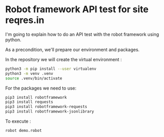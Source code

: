 # Robot framework API test for site reqres.in

I'm going to explain how to do an API test with the robot framework using python.

As a precondition, we'll prepare our environment and packages.

In the repository we will create the virtual environment : 

```sh
python3 -m pip install --user virtualenv
python3 -m venv .venv
source .venv/bin/activate
```

For the packages we need to use: 

```sh
pip3 install robotframework
pip3 install requests
pip3 install robotframework-requests
pip3 install robotframework-jsonlibrary
```

To execute :
```sh
robot demo.robot
```
